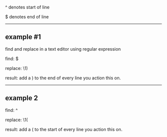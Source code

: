 ^ denotes start of line

$ denotes end of line

----

## example #1 

find and replace in a text editor using regular expression

find: $

replace: \1\)

result: add a ) to the end of every line you action this on.


----

## example 2



find: ^

replace: \1\(

result: add a ( to the start of every line you action this on.
